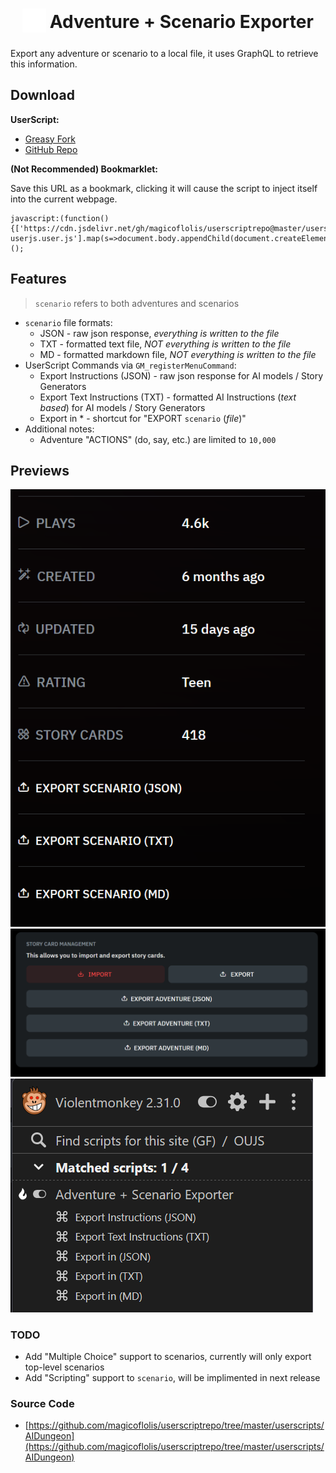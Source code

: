 <h1 align="center">
<sub>
<img src="https://raw.githubusercontent.com/magicoflolis/userscriptrepo/refs/heads/master/userscripts/AIDungeon/src/img/favicon.png" height="38" width="38">
</sub>
Adventure + Scenario Exporter
</h1>

Export any adventure or scenario to a local file, it uses GraphQL to retrieve this information.

## **Download**

**UserScript:**

- [Greasy Fork](https://greasyfork.org/scripts/528397)
- [GitHub Repo](https://github.com/magicoflolis/userscriptrepo/raw/refs/heads/master/userscripts/AIDungeon/dist/main-userjs.user.js)

**(Not Recommended) Bookmarklet:**

Save this URL as a bookmark, clicking it will cause the script to inject itself into the current webpage.

```JS
javascript:(function(){['https://cdn.jsdelivr.net/gh/magicoflolis/userscriptrepo@master/userscripts/AIDungeon/dist/main-userjs.user.js'].map(s=>document.body.appendChild(document.createElement('script')).src=s)})();
```

## Features

> `scenario` refers to both adventures and scenarios

- `scenario` file formats:
  - JSON - raw json response, _everything is written to the file_
  - TXT - formatted text file, _NOT everything is written to the file_
  - MD - formatted markdown file, _NOT everything is written to the file_
- UserScript Commands via `GM_registerMenuCommand`:
  - Export Instructions (JSON) - raw json response for AI models / Story Generators
  - Export Text Instructions (TXT) - formatted AI Instructions (_text based_) for AI models / Story Generators
  - Export in \* - shortcut for "EXPORT `scenario` (_file_)"
- Additional notes:
  - Adventure "ACTIONS" (do, say, etc.) are limited to `10,000`

## Previews

<p>
  <img src="https://raw.githubusercontent.com/magicoflolis/userscriptrepo/refs/heads/master/userscripts/AIDungeon/assets/preview-a.png">
  <img src="https://raw.githubusercontent.com/magicoflolis/userscriptrepo/refs/heads/master/userscripts/AIDungeon/assets/preview-b.png">
  <img src="https://raw.githubusercontent.com/magicoflolis/userscriptrepo/refs/heads/master/userscripts/AIDungeon/assets/preview-c.png">
</p>

### TODO

- Add "Multiple Choice" support to scenarios, currently will only export top-level scenarios
- Add "Scripting" support to `scenario`, will be implimented in next release

### Source Code

- [https://github.com/magicoflolis/userscriptrepo/tree/master/userscripts/AIDungeon](https://github.com/magicoflolis/userscriptrepo/tree/master/userscripts/AIDungeon)
